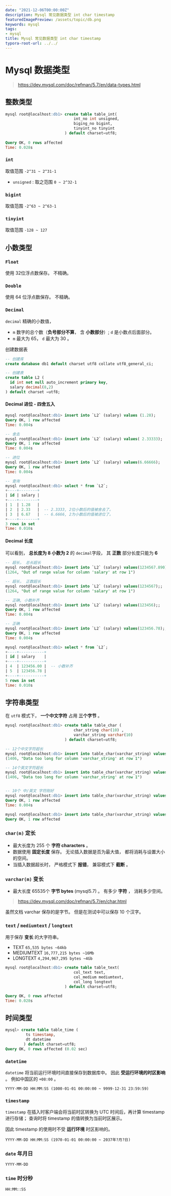 ```yaml
---
date: "2021-12-06T00:00:00Z"
description: Mysql 常见数据类型 int char timestamp
featuredImagePreview: /assets/topic/db.png
keywords: mysql
tags:
- mysql
title: Mysql 常见数据类型 int char timestamp
typora-root-url: ../../
---
```


# Mysql 数据类型

> https://dev.mysql.com/doc/refman/5.7/en/data-types.html



## 整数类型

```sql
mysql root@localhost:db1> create table table_int(
                              int_no int unsigned,
                              biging_no bigint,
                              tinyint_no tinyint
                          ) default charset=utf8;
                          
Query OK, 0 rows affected
Time: 0.028s
```



### `int`

取值范围 `-2^31 ~ 2^31-1`

+ `unsigned` : 取之范围 `0 ~ 2^32-1`

### `bigint`

取值范围 `-2^63 ~ 2^63-1`



### `tinyint`

取值范围 `-128 ~ 127`

## 小数类型



### `Float`

使用 32位浮点数保存。 不精确。

### `Double`

使用 64 位浮点数保存。 不精确。



### `Decimal`

`decimal` 精确的小数值，

+  `m` 数字的总个数（**负号部分不算**， 含 **小数部分**）; `d` 是小数点后面部分。
+  `m` 最大为 65， `d` 最大为 30 。





创建数据表

```sql
-- 创建库
create database db1 default charset utf8 collate utf8_general_ci;

-- 创建表
create table L2 ( 
  id int not null auto_increment primary key, 
  salary decimal(8,2) 
) default charset =utf8;

```





#### Decimal 进位 - 四舍五入

```sql
mysql root@localhost:db1> insert into `L2` (salary) values (1.28);
Query OK, 1 row affected
Time: 0.004s

-- 舍去
mysql root@localhost:db1> insert into `L2` (salary) values( 2.33333);
Query OK, 1 row affected
Time: 0.004s

-- 进位
mysql root@localhost:db1> insert into `L2` (salary) values(6.66666);
Query OK, 1 row affected
Time: 0.004s

-- 查询
mysql root@localhost:db1> select * from `L2`;
+----+--------+
| id | salary |
+----+--------+
| 1  | 1.28   |
| 2  | 2.33   |  -- 2.3333, 2位小数后的值被舍去了。
| 3  | 6.67   |  -- 6.6666, 2为小数后的值被进位了。
+----+--------+
3 rows in set
Time: 0.010s
```



####  Decimal 长度

可以看到，  **总长度为 8 小数为 2** 的 `decimal`字段， 其 **正数** 部分长度只能为 **6** 

```sql
-- 超长， 总长超长
mysql root@localhost:db1> insert into `L2` (salary) values(1234567.890);
(1264, "Out of range value for column 'salary' at row 1")

-- 超长， 正数超长
mysql root@localhost:db1> insert into `L2` (salary) values(1234567);;
(1264, "Out of range value for column 'salary' at row 1")

-- 正确, 小数补齐
mysql root@localhost:db1> insert into `L2` (salary) values(123456);;
Query OK, 1 row affected
Time: 0.004s

-- 正确
mysql root@localhost:db1> insert into `L2` (salary) values(123456.78);;
Query OK, 1 row affected
Time: 0.004s

mysql root@localhost:db1> select * from `L2`;
+----+-----------+
| id | salary    |
+----+-----------+
| 4  | 123456.00 |  -- 小数补齐
| 5  | 123456.78 |
+----+-----------+
5 rows in set
Time: 0.010s
```

 

## 字符串类型

在  `utf8` 模式下， **一个中文字符** 占用 **三个字节** 。

```sql
mysql root@localhost:db1> create table table_char (
                              char_string char(10) ,
                              varchar_string varchar(10)
                          ) default charset=utf8;
```



```sql
-- 12个中文字符超长
mysql root@localhost:db1> insert into table_char(varchar_string) values ("无论插入数据是否为最大");
(1406, "Data too long for column 'varchar_string' at row 1")

-- 14个英文字符超长
mysql root@localhost:db1> insert into table_char(varchar_string) values ("12345678901234");
(1406, "Data too long for column 'varchar_string' at row 1")


-- 10个 中/英文 字符刚好
mysql root@localhost:db1> insert into table_char(varchar_string) values ("无论插入数据是否为最");
Query OK, 1 row affected
Time: 0.004s

mysql root@localhost:db1> insert into table_char(varchar_string) values ("1234567890");
Query OK, 1 row affected
```



### `char(m)` 定长

+ 最大长度为 255 个 **字符 characters** 。
+ 数据使用 **固定长度** 保存。 无论插入数据是否为最大值， 都将消耗与设置大小的空间。
+ 当插入数据超长时， 严格模式下 **报错**， 兼容模式下 **截断** 。

### `varchar(m)` 变长

+ 最大长度 65535个 **字节 bytes** (mysql5.7)  。 有多少 **字符**  ， 消耗多少空间。

> https://dev.mysql.com/doc/refman/5.7/en/char.html

虽然文档 varchar 保存的是字节。 但是在测试中可以保存 10 个汉字。

### `text` / `mediumtext` / `longtext`

用于保存 **变长** 的大字符串。

- TEXT `65,535 bytes ~64kb`
- MEDIUMTEXT `16,777,215 bytes ~16Mb`
- LONGTEXT `4,294,967,295 bytes ~4Gb`

```sql
mysql root@localhost:db1> create table table_text(
                              col_text text,
                              col_medium mediumtext,
                              col_long longtext
                          ) default charset=utf8;

Query OK, 0 rows affected
Time: 0.028s
```



## 时间类型



```sql
mysql> create table table_time (
         ts timestamp,
         dt datetime
     	) default charset=utf8;
Query OK, 0 rows affected (0.02 sec)
```



### `datetime`

`datetime` 将当前运行环境时间直接保存到数据库中。  因此 **受运行环境的时区影响** 。 例如中国区的 `+08:00` 。

```
YYYY-MM-DD HH:MM:SS (1000-01-01 00:00:00 ~ 9999-12-31 23:59:59)
```

### `timestamp`

`timestamp` 在插入时客户端会将当前时区转换为 UTC 时间后，再计算 timestamp 进行存储；  查询时将 timestamp 的值转换为当前时区展示。

因此 timestamp 的使用时不受 **运行环境** 时区影响的。

```
YYYY-MM-DD HH:MM:SS (1970-01-01 00:00:00 ~ 2037年?月?日)
```



### `date` 年月日

```
YYYY-MM-DD
```



### `time` 时分秒

```
HH:MM::SS
```

